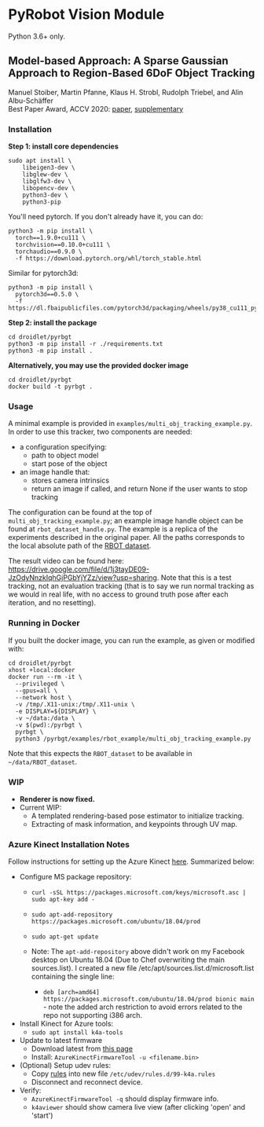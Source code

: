 # PyRobot Vision Module

Python 3.6+ only.

## Model-based Approach: A Sparse Gaussian Approach to Region-Based 6DoF Object Tracking
Manuel Stoiber, Martin Pfanne, Klaus H. Strobl, Rudolph Triebel, and Alin Albu-Schäffer  
Best Paper Award, ACCV 2020: [paper](https://openaccess.thecvf.com/content/ACCV2020/papers/Stoiber_A_Sparse_Gaussian_Approach_to_Region-Based_6DoF_Object_Tracking_ACCV_2020_paper.pdf), [supplementary](https://openaccess.thecvf.com/content/ACCV2020/supplemental/Stoiber_A_Sparse_Gaussian_ACCV_2020_supplemental.zip)

### Installation
**Step 1: install core dependencies**
```
sudo apt install \
    libeigen3-dev \
    libglew-dev \
    libglfw3-dev \
    libopencv-dev \
    python3-dev \
    python3-pip
```

You'll need pytorch. If you don't already have it, you can do:
```
python3 -m pip install \
  torch==1.9.0+cu111 \
  torchvision==0.10.0+cu111 \
  torchaudio==0.9.0 \
  -f https://download.pytorch.org/whl/torch_stable.html
```

Similar for pytorch3d:
```
python3 -m pip install \
  pytorch3d==0.5.0 \
  -f https://dl.fbaipublicfiles.com/pytorch3d/packaging/wheels/py38_cu111_pyt190/download.html
```

**Step 2: install the package**
```
cd droidlet/pyrbgt
python3 -m pip install -r ./requirements.txt
python3 -m pip install .
```

**Alternatively, you may use the provided docker image**
```
cd droidlet/pyrbgt
docker build -t pyrbgt .
```

### Usage
A minimal example is provided in `examples/multi_obj_tracking_example.py`. In order to use this tracker, two components are needed:

- a configuration specifying:
  - path to object model
  - start pose of the object
- an image handle that:
  - stores camera intrinsics
  - return an image if called, and return None if the user wants to stop tracking

The configuration can be found at the top of `multi_obj_tracking_example.py`; an example image handle object can be found at `rbot_dataset_handle.py`. The example is a replica of the experiments described in the original paper. All the paths corresponds to the local absolute path of the [RBOT dataset](http://cvmr.info/research/RBOT/).

The result video can be found here: https://drive.google.com/file/d/1j3tayDE09-JzOdyNnzkIqhGjPGbYjYZz/view?usp=sharing. Note that this is a test tracking, not an evaluation tracking (that is to say we run normal tracking as we would in real life, with no access to ground truth pose after each iteration, and no resetting).

### Running in Docker

If you built the docker image, you can run the example, as given or modified with:
```
cd droidlet/pyrbgt
xhost +local:docker
docker run --rm -it \
  --privileged \
  --gpus=all \
  --network host \
  -v /tmp/.X11-unix:/tmp/.X11-unix \
  -e DISPLAY=${DISPLAY} \
  -v ~/data:/data \
  -v $(pwd):/pyrbgt \
  pyrbgt \
  python3 /pyrbgt/examples/rbot_example/multi_obj_tracking_example.py
```
Note that this expects the `RBOT_dataset` to be available in `~/data/RBOT_dataset`.

### WIP
- **Renderer is now fixed.**
- Current WIP:
  - A templated rendering-based pose estimator to initialize tracking.
  - Extracting of mask information, and keypoints through UV map.


### Azure Kinect Installation Notes

Follow instructions for setting up the Azure Kinect [here](https://docs.microsoft.com/en-us/azure/Kinect-dk/set-up-azure-kinect-dk).  Summarized below:
- Configure MS package repository:
  - `curl -sSL https://packages.microsoft.com/keys/microsoft.asc | sudo apt-key add -`
  - `sudo apt-add-repository https://packages.microsoft.com/ubuntu/18.04/prod`
  - `sudo apt-get update`

  - Note: The `apt-add-repository` above didn't work on my Facebook desktop on Ubuntu 18.04 (Due to Chef overwriting the main sources.list).  I created a new file /etc/apt/sources.list.d/microsoft.list containing the single line:
    - `deb [arch=amd64] https://packages.microsoft.com/ubuntu/18.04/prod bionic main` - note the added arch restriction to avoid errors related to the repo not supporting i386 arch.
- Install Kinect for Azure tools:
  - `sudo apt install k4a-tools`
- Update to latest firmware
  - Download latest from [this page](https://github.com/microsoft/Azure-Kinect-Sensor-SDK/blob/develop/docs/usage.md)
  - Install: `AzureKinectFirmwareTool -u <filename.bin>`
- (Optional) Setup udev rules:
  - Copy [rules](https://github.com/microsoft/Azure-Kinect-Sensor-SDK/blob/develop/scripts/99-k4a.rules) into new file `/etc/udev/rules.d/99-k4a.rules`
  - Disconnect and reconnect device.
- Verify:
  - `AzureKinectFirmwareTool -q` should display firmware info.
  - `k4aviewer` should show camera live view (after clicking 'open' and 'start')
